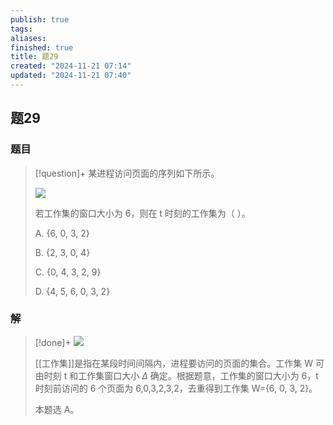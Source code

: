 ```yaml
---
publish: true
tags: 
aliases: 
finished: true
title: 题29
created: "2024-11-21 07:14"
updated: "2024-11-21 07:40"
---
```

## 题29
### 题目
> [!question]+
> 某进程访问页面的序列如下所示。
> 
> ![](https://img.hwenyi.tech/202411211513212.webp)
> 
> 若工作集的窗口大小为 6，则在 t 时刻的工作集为（ ）。
> 
> A. {6, 0, 3, 2}
> 
> B. {2, 3, 0, 4}
> 
> C. {0, 4, 3, 2, 9}
> 
> D. {4, 5, 6, 0, 3, 2}
### 解
> [!done]+
> ![](https://img.hwenyi.tech/202411211513213.webp)
> 
> [[工作集]]是指在某段时间间隔内，进程要访问的页面的集合。工作集 W 可由时刻 t 和工作集窗口大小 $\Delta$ 确定。根据题意，工作集的窗口大小为 6，t 时刻前访问的 6 个页面为 6,0,3,2,3,2，去重得到工作集 W={6, 0, 3, 2}。
> 
> 本题选 A。